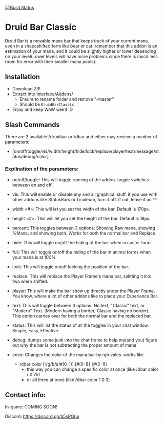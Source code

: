 [![Build Status](https://travis-ci.org/tekHudson/DruidBarClassic.svg?branch=master)](https://travis-ci.org/tekHudson/DruidBarClassic)

# Druid Bar Classic

Druid Bar is a movable mana bar that keeps track of your current mana, even in a shapeshifted form like bear or cat. remember that this addon is an estimation of your mana, and it could be slightly higher or lower depending on your level(Lower levels will have more problems since there is much less room for error with their smaller mana pools).

## Installation
* Download ZIP
* Extract into Interface/Addons/
  * Ensure to rename folder and remove "-master"
  * Should be `DruidBarClassic`
* Enjoy and keep WoW weird :D

## Slash Commands
There are 2 available /druidbar or /dbar and either may recieve a number of parameters:
- [on/off/toggle/vis/width/height/hide/lock/replace/player/text/message/status/debug/color]

### Explination of the parameters:

* on/off/toggle: This will toggle running of the addon. toggle switches between on and off.

* vis: This will enable or disable any and all graphical stuff. if you use with other addons like StatusBars or Linoleum, turn it off. If not, leave it on ^^

* width <#>: This will let you set the width of the bar. Default is 170px.

* height <#>: This will let you set the height of the bar. Default is 18px.

* percent: This toggles between 3 options: Showing Raw mana, showing %Mana, and showing both. Works for both the normal bar and Replace.

* hide: This will toggle on/off the hiding of the bar when in caster form.

* full: This will toggle on/off the hiding of the bar in animal forms when your mana is at 100%

* lock: This will toggle on/off locking the position of the bar.

* replace: This will replace the Player Frame's mana bar, splitting it into two when shifted.

* player: This will make the bar show up directly under the Player Frame. You know, where a lot of other addons like to place your Experience Bar.

* text: This will toggle between 3 options: No text, "Classic" text, or "Modern" Text. (Modern having a border, Classic having no border). This option carries over for both the normal bar and the replaced bar.

* status: This will list the status of all the toggles in your chat window. Simple, Easy, Effective.

* debug: dumps some junk into the chat frame to help me(and you) figure out why the bar is not subtracting the proper amount of mana.

* color: Changes the color of the mana bar by rgb vales. works like
	* /dbar color [r/g/b/a/#(0-1)] [#(0-1)] {#(0-1)}
	  * this way you can change a specific color at once (like /dbar color r 0.75)
	  * or all three at once (like /dbar color 1 0 0)

## Contact info:
In-game: COMING SOON!

Discord: https://discord.gg/b5sPQnu
